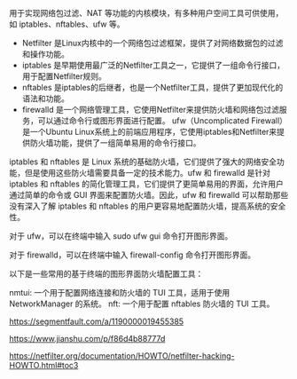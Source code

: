 用于实现网络包过滤、NAT 等功能的内核模块，有多种用户空间工具可供使用，如 iptables、nftables、ufw 等。


- Netfilter 是Linux内核中的一个网络包过滤框架，提供了对网络数据包的过滤和操作功能。
- iptables 是早期使用最广泛的Netfilter工具之一，它提供了一组命令行接口，用于配置Netfilter规则。
- nftables 是iptables的后继者，也是一个Netfilter工具，提供了更加现代化的语法和功能。
- firewalld 是一个网络管理工具，它使用Netfilter来提供防火墙和网络包过滤服务，可以通过命令行或图形界面进行配置。
ufw（Uncomplicated Firewall）是一个Ubuntu Linux系统上的前端应用程序，它使用iptables和Netfilter来提供防火墙功能，提供了一组简单易用的命令行接口。



iptables 和 nftables 是 Linux 系统的基础防火墙，它们提供了强大的网络安全功能，但是使用这些防火墙需要具备一定的技术能力。ufw 和 firewalld 是针对 iptables 和 nftables 的简化管理工具，它们提供了更简单易用的界面，允许用户通过简单的命令或 GUI 界面来配置防火墙。因此，ufw 和 firewalld 可以帮助那些没有深入了解 iptables 和 nftables 的用户更容易地配置防火墙，提高系统的安全性。

对于 ufw，可以在终端中输入 sudo ufw gui 命令打开图形界面。

对于 firewalld，可以在终端中输入 firewall-config 命令打开图形界面。


以下是一些常用的基于终端的图形界面防火墙配置工具：

nmtui: 一个用于配置网络连接和防火墙的 TUI 工具，适用于使用 NetworkManager 的系统。
nft: 一个用于配置 nftables 防火墙的 TUI 工具。



https://segmentfault.com/a/1190000019455385

https://www.jianshu.com/p/f86d4b88777d

https://netfilter.org/documentation/HOWTO/netfilter-hacking-HOWTO.html#toc3
